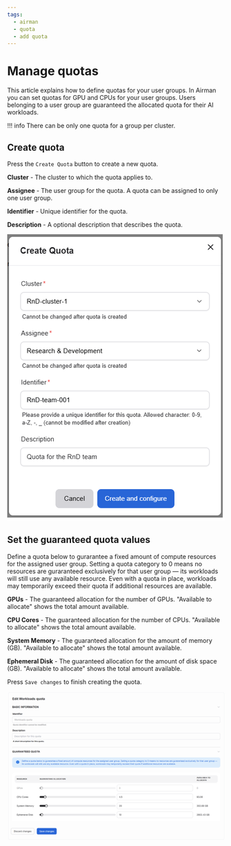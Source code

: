 ```yaml
---
tags:
  - airman
  - quota
  - add quota
---
```


# Manage quotas

This article explains how to define quotas for your user groups. In Airman you can set quotas for GPU and CPUs for your user groups. Users belonging to a user group are guaranteed the allocated quota for their AI workloads.

!!! info
There can be only one quota for a group per cluster.

## Create quota

Press the `Create Quota` button to create a new quota.

**Cluster** - The cluster to which the quota applies to.

**Assignee** - The user group for the quota. A quota can be assigned to only one user group.

**Identifier** - Unique identifier for the quota.

**Description** - A optional description that describes the quota.

![A diagram of the clusters page.](../../img/quotas/create-quota.png)

## Set the guaranteed quota values

Define a quota below to gurarantee a fixed amount of compute resources for the assigned user group. Setting a quota category to 0 means no resources are guraranteed exclusively for that user group — its workloads will still use any available resource. Even with a quota in place, workloads may temporarily exceed their quota if additional resources are available.

**GPUs** - The guaranteed allocation for the number of GPUs. "Available to allocate" shows the total amount available.

**CPU Cores** - The guaranteed allocation for the number of CPUs. "Available to allocate" shows the total amount available.

**System Memory** - The guaranteed allocation for the amount of memory (GB). "Available to allocate" shows the total amount available.

**Ephemeral Disk** - The guaranteed allocation for the amount of disk space (GB). "Available to allocate" shows the total amount available.

Press `Save changes` to finish creating the quota.

![A diagram of the clusters page.](../../img/quotas/edit-quota.png)
